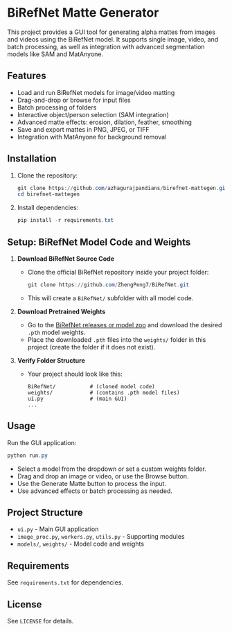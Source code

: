 # BiRefNet Matte Generator

This project provides a GUI tool for generating alpha mattes from images and videos using the BiRefNet model. It supports single image, video, and batch processing, as well as integration with advanced segmentation models like SAM and MatAnyone.

## Features
- Load and run BiRefNet models for image/video matting
- Drag-and-drop or browse for input files
- Batch processing of folders
- Interactive object/person selection (SAM integration)
- Advanced matte effects: erosion, dilation, feather, smoothing
- Save and export mattes in PNG, JPEG, or TIFF
- Integration with MatAnyone for background removal

## Installation
1. Clone the repository:
   ```powershell
   git clone https://github.com/azhagurajpandians/birefnet-mattegen.git
   cd birefnet-mattegen
   ```
2. Install dependencies:
   ```powershell
   pip install -r requirements.txt
   ```

## Setup: BiRefNet Model Code and Weights

1. **Download BiRefNet Source Code**
   - Clone the official BiRefNet repository inside your project folder:
     ```powershell
     git clone https://github.com/ZhengPeng7/BiRefNet.git
     ```
   - This will create a `BiRefNet/` subfolder with all model code.

2. **Download Pretrained Weights**
   - Go to the [BiRefNet releases or model zoo](https://github.com/ZhengPeng7/BiRefNet) and download the desired `.pth` model weights.
   - Place the downloaded `.pth` files into the `weights/` folder in this project (create the folder if it does not exist).

3. **Verify Folder Structure**
   - Your project should look like this:
     ```
     BiRefNet/           # (cloned model code)
     weights/            # (contains .pth model files)
     ui.py               # (main GUI)
     ...
     ```

## Usage
Run the GUI application:
```powershell
python run.py
```

- Select a model from the dropdown or set a custom weights folder.
- Drag and drop an image or video, or use the Browse button.
- Use the Generate Matte button to process the input.
- Use advanced effects or batch processing as needed.

## Project Structure
- `ui.py` - Main GUI application
- `image_proc.py`, `workers.py`, `utils.py` - Supporting modules
- `models/`, `weights/` - Model code and weights

## Requirements
See `requirements.txt` for dependencies.

## License
See `LICENSE` for details.
